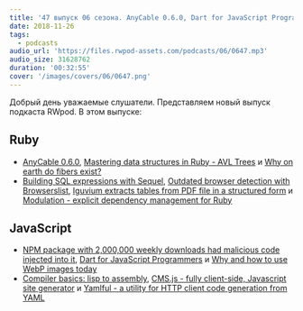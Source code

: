 ```yaml
---
title: '47 выпуск 06 сезона. AnyCable 0.6.0, Dart for JavaScript Programmers, Iguvium, Modulation, CMS.js и прочее'
date: 2018-11-26
tags:
  - podcasts
audio_url: 'https://files.rwpod-assets.com/podcasts/06/0647.mp3'
audio_size: 31628762
duration: '00:32:55'
cover: '/images/covers/06/0647.png'
---
```


Добрый день уважаемые слушатели. Представляем новый выпуск подкаста RWpod. В этом выпуске:

## Ruby

- [AnyCable 0.6.0](https://github.com/anycable/anycable/releases/tag/v0.6.0), [Mastering data structures in Ruby - AVL Trees](https://medium.com/amiralles/mastering-data-structures-in-ruby-avl-trees-6206bf2035e0) и [Why on earth do fibers exist?](https://thesmartnik.com/why-on-earth-do-fibers-exist.html)
- [Building SQL expressions with Sequel](https://bits.citrusbyte.com/building-sql-expressions-with-sequel/), [Outdated browser detection with Browserslist](https://dev.to/amplifr/outdated-browser-detection-with-browserslist-10co), [Iguvium extracts tables from PDF file in a structured form](https://github.com/adworse/iguvium) и [Modulation - explicit dependency management for Ruby](https://github.com/ciconia/modulation)

## JavaScript

- [NPM package with 2,000,000 weekly downloads had malicious code injected into it](https://github.com/dominictarr/event-stream/issues/116), [Dart for JavaScript Programmers](https://medium.com/flutter-community/dart-for-javascript-programmers-24c905aadf6) и [Why and how to use WebP images today](https://bitsofco.de/why-and-how-to-use-webp-images-today/)
- [Compiler basics: lisp to assembly](http://notes.eatonphil.com/compiler-basics-lisp-to-assembly.html), [CMS.js - fully client-side, Javascript site generator](http://chrisdiana.github.io/cms.js/) и [Yamlful - a utility for HTTP client code generation from YAML](https://github.com/galvez/yamlful)

